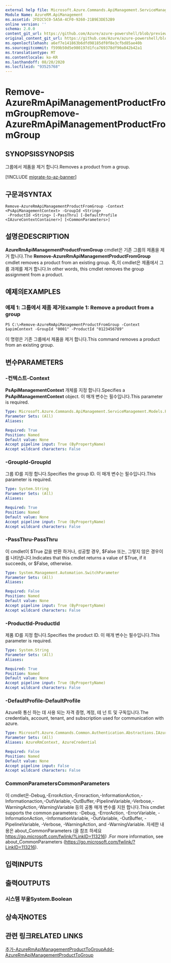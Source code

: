 ```yaml
---
external help file: Microsoft.Azure.Commands.ApiManagement.ServiceManagement.dll-Help.xml
Module Name: AzureRM.ApiManagement
ms.assetid: 2FD2C5C0-5A5A-4CF0-9260-21B9E3DE52B9
online version: ''
schema: 2.0.0
content_git_url: https://github.com/Azure/azure-powershell/blob/preview/src/ResourceManager/ApiManagement/Commands.ApiManagement/help/Remove-AzureRmApiManagementProductFromGroup.md
original_content_git_url: https://github.com/Azure/azure-powershell/blob/preview/src/ResourceManager/ApiManagement/Commands.ApiManagement/help/Remove-AzureRmApiManagementProductFromGroup.md
ms.openlocfilehash: a6ef7e141863b6dfd98185df0f8e3cfbd85ae40b
ms.sourcegitcommit: f599b50d5e980197d1fca769378df90a842b42a1
ms.translationtype: MT
ms.contentlocale: ko-KR
ms.lasthandoff: 08/20/2020
ms.locfileid: "93525768"
---
```

# <span data-ttu-id="a5dc8-101">Remove-AzureRmApiManagementProductFromGroup</span><span class="sxs-lookup"><span data-stu-id="a5dc8-101">Remove-AzureRmApiManagementProductFromGroup</span></span>

## <span data-ttu-id="a5dc8-102">SYNOPSIS</span><span class="sxs-lookup"><span data-stu-id="a5dc8-102">SYNOPSIS</span></span>
<span data-ttu-id="a5dc8-103">그룹에서 제품을 제거 합니다.</span><span class="sxs-lookup"><span data-stu-id="a5dc8-103">Removes a product from a group.</span></span>

[!INCLUDE [migrate-to-az-banner](../../includes/migrate-to-az-banner.md)]

## <span data-ttu-id="a5dc8-104">구문과</span><span class="sxs-lookup"><span data-stu-id="a5dc8-104">SYNTAX</span></span>

```
Remove-AzureRmApiManagementProductFromGroup -Context <PsApiManagementContext> -GroupId <String>
 -ProductId <String> [-PassThru] [-DefaultProfile <IAzureContextContainer>] [<CommonParameters>]
```

## <span data-ttu-id="a5dc8-105">설명은</span><span class="sxs-lookup"><span data-stu-id="a5dc8-105">DESCRIPTION</span></span>
<span data-ttu-id="a5dc8-106">**AzureRmApiManagementProductFromGroup** cmdlet은 기존 그룹의 제품을 제거 합니다.</span><span class="sxs-lookup"><span data-stu-id="a5dc8-106">The **Remove-AzureRmApiManagementProductFromGroup** cmdlet removes a product from an existing group.</span></span>
<span data-ttu-id="a5dc8-107">즉,이 cmdlet은 제품에서 그룹 과제를 제거 합니다.</span><span class="sxs-lookup"><span data-stu-id="a5dc8-107">In other words, this cmdlet removes the group assignment from a product.</span></span>

## <span data-ttu-id="a5dc8-108">예제의</span><span class="sxs-lookup"><span data-stu-id="a5dc8-108">EXAMPLES</span></span>

### <span data-ttu-id="a5dc8-109">예제 1: 그룹에서 제품 제거</span><span class="sxs-lookup"><span data-stu-id="a5dc8-109">Example 1: Remove a product from a group</span></span>
```
PS C:\>Remove-AzureRmApiManagementProductFromGroup -Context $apimContext -GroupId "0001" -ProductId "0123456789"
```

<span data-ttu-id="a5dc8-110">이 명령은 기존 그룹에서 제품을 제거 합니다.</span><span class="sxs-lookup"><span data-stu-id="a5dc8-110">This command removes a product from an existing group.</span></span>

## <span data-ttu-id="a5dc8-111">변수</span><span class="sxs-lookup"><span data-stu-id="a5dc8-111">PARAMETERS</span></span>

### <span data-ttu-id="a5dc8-112">-컨텍스트</span><span class="sxs-lookup"><span data-stu-id="a5dc8-112">-Context</span></span>
<span data-ttu-id="a5dc8-113">**PsApiManagementContext** 개체를 지정 합니다.</span><span class="sxs-lookup"><span data-stu-id="a5dc8-113">Specifies a **PsApiManagementContext** object.</span></span>
<span data-ttu-id="a5dc8-114">이 매개 변수는 필수입니다.</span><span class="sxs-lookup"><span data-stu-id="a5dc8-114">This parameter is required.</span></span>

```yaml
Type: Microsoft.Azure.Commands.ApiManagement.ServiceManagement.Models.PsApiManagementContext
Parameter Sets: (All)
Aliases: 

Required: True
Position: Named
Default value: None
Accept pipeline input: True (ByPropertyName)
Accept wildcard characters: False
```

### <span data-ttu-id="a5dc8-115">-GroupId</span><span class="sxs-lookup"><span data-stu-id="a5dc8-115">-GroupId</span></span>
<span data-ttu-id="a5dc8-116">그룹 ID를 지정 합니다.</span><span class="sxs-lookup"><span data-stu-id="a5dc8-116">Specifies the group ID.</span></span>
<span data-ttu-id="a5dc8-117">이 매개 변수는 필수입니다.</span><span class="sxs-lookup"><span data-stu-id="a5dc8-117">This parameter is required.</span></span>

```yaml
Type: System.String
Parameter Sets: (All)
Aliases: 

Required: True
Position: Named
Default value: None
Accept pipeline input: True (ByPropertyName)
Accept wildcard characters: False
```

### <span data-ttu-id="a5dc8-118">-PassThru</span><span class="sxs-lookup"><span data-stu-id="a5dc8-118">-PassThru</span></span>
<span data-ttu-id="a5dc8-119">이 cmdlet이 $True 값을 반환 하거나, 성공할 경우, $False 또는, 그렇지 않은 경우이를 나타냅니다.</span><span class="sxs-lookup"><span data-stu-id="a5dc8-119">Indicates that this cmdlet returns a value of $True, if it succeeds, or $False, otherwise.</span></span>

```yaml
Type: System.Management.Automation.SwitchParameter
Parameter Sets: (All)
Aliases: 

Required: False
Position: Named
Default value: None
Accept pipeline input: True (ByPropertyName)
Accept wildcard characters: False
```

### <span data-ttu-id="a5dc8-120">-ProductId</span><span class="sxs-lookup"><span data-stu-id="a5dc8-120">-ProductId</span></span>
<span data-ttu-id="a5dc8-121">제품 ID를 지정 합니다.</span><span class="sxs-lookup"><span data-stu-id="a5dc8-121">Specifies the product ID.</span></span>
<span data-ttu-id="a5dc8-122">이 매개 변수는 필수입니다.</span><span class="sxs-lookup"><span data-stu-id="a5dc8-122">This parameter is required.</span></span>

```yaml
Type: System.String
Parameter Sets: (All)
Aliases: 

Required: True
Position: Named
Default value: None
Accept pipeline input: True (ByPropertyName)
Accept wildcard characters: False
```

### <span data-ttu-id="a5dc8-123">-DefaultProfile</span><span class="sxs-lookup"><span data-stu-id="a5dc8-123">-DefaultProfile</span></span>
<span data-ttu-id="a5dc8-124">Azure와 통신 하는 데 사용 되는 자격 증명, 계정, 테 넌 트 및 구독입니다.</span><span class="sxs-lookup"><span data-stu-id="a5dc8-124">The credentials, account, tenant, and subscription used for communication with azure.</span></span>

```yaml
Type: Microsoft.Azure.Commands.Common.Authentication.Abstractions.IAzureContextContainer
Parameter Sets: (All)
Aliases: AzureRmContext, AzureCredential

Required: False
Position: Named
Default value: None
Accept pipeline input: False
Accept wildcard characters: False
```

### <span data-ttu-id="a5dc8-125">CommonParameters</span><span class="sxs-lookup"><span data-stu-id="a5dc8-125">CommonParameters</span></span>
<span data-ttu-id="a5dc8-126">이 cmdlet은-Debug,-ErrorAction,-Erroraction,-InformationAction,-Informationaction,-OutVariable,-OutBuffer,-PipelineVariable,-Verbose,-WarningAction,-WarningVariable 등의 공통 매개 변수를 지원 합니다.</span><span class="sxs-lookup"><span data-stu-id="a5dc8-126">This cmdlet supports the common parameters: -Debug, -ErrorAction, -ErrorVariable, -InformationAction, -InformationVariable, -OutVariable, -OutBuffer, -PipelineVariable, -Verbose, -WarningAction, and -WarningVariable.</span></span> <span data-ttu-id="a5dc8-127">자세한 내용은 about_CommonParameters (을 참조 하세요 https://go.microsoft.com/fwlink/?LinkID=113216) .</span><span class="sxs-lookup"><span data-stu-id="a5dc8-127">For more information, see about_CommonParameters (https://go.microsoft.com/fwlink/?LinkID=113216).</span></span>

## <span data-ttu-id="a5dc8-128">입력</span><span class="sxs-lookup"><span data-stu-id="a5dc8-128">INPUTS</span></span>

## <span data-ttu-id="a5dc8-129">출력</span><span class="sxs-lookup"><span data-stu-id="a5dc8-129">OUTPUTS</span></span>

### <span data-ttu-id="a5dc8-130">시스템 부울</span><span class="sxs-lookup"><span data-stu-id="a5dc8-130">System.Boolean</span></span>

## <span data-ttu-id="a5dc8-131">상속자</span><span class="sxs-lookup"><span data-stu-id="a5dc8-131">NOTES</span></span>

## <span data-ttu-id="a5dc8-132">관련 링크</span><span class="sxs-lookup"><span data-stu-id="a5dc8-132">RELATED LINKS</span></span>

[<span data-ttu-id="a5dc8-133">추가-AzureRmApiManagementProductToGroup</span><span class="sxs-lookup"><span data-stu-id="a5dc8-133">Add-AzureRmApiManagementProductToGroup</span></span>](./Add-AzureRmApiManagementProductToGroup.md)


